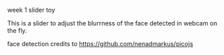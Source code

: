 week 1 slider toy

This is a slider to adjust the blurrness of the face detected in webcam on the fly.

face detection credits to https://github.com/nenadmarkus/picojs
